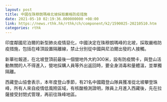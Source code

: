 ```yaml
---
layout: post
title: 中國在珠穆朗瑪峰北坡採取嚴格防疫措施
date: 2021-05-10 02:19:36.000000000 +08:00
link: https://news.rthk.hk/rthk/ch/component/k2/1590025-20210510.htm
categories: rthk
---
```


印度鄰國尼泊爾的新型肺炎疫情惡化，中國決定在珠穆朗瑪峰的北坡，採取嚴格防疫措施，包括在峰頂設置隔離線，禁止分別從中國與尼泊爾出發的人接觸。

新華社報道，在北坡登頂前最後一個營地外大約300米，設有防疫關卡，與登山活動無關的人不得進入，營地採購人員等外出返回時，要全身消毒和量體溫，並單獨隔離。

西藏登山協會表示，本年度登山季節，有21名中國籍登山隊員獲准從北坡攀登珠峰，所有人來自疫情低風險區域，有核酸檢測證明，隊員上月進入西藏後，先在拉薩接受封閉式管理，再前往珠峰地區。
